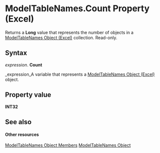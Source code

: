 
# ModelTableNames.Count Property (Excel)

Returns a  **Long** value that represents the number of objects in a [ModelTableNames Object (Excel)](70fa4b5b-ebc6-9ac9-de6c-40835b1ea12c.md) collection. Read-only.


## Syntax

 _expression_. **Count**

 _expression_A variable that represents a  [ModelTableNames Object (Excel)](70fa4b5b-ebc6-9ac9-de6c-40835b1ea12c.md) object.


## Property value

 **INT32**


## See also


#### Other resources


 [ModelTableNames Object Members](e79f2c49-6a54-b4d8-6f99-142d935fca9f.md)
 [ModelTableNames Object](70fa4b5b-ebc6-9ac9-de6c-40835b1ea12c.md)
